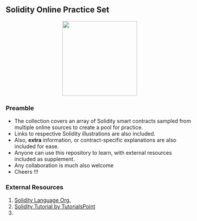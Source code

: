 ## Solidity Online Practice Set
<div align="center">
<img width=200 height=200 src="https://user-images.githubusercontent.com/77758884/156876700-2967a25d-56e2-4664-a9e6-53f88503f517.png">
</div>

### Preamble
- The collection covers an array of Solidity smart contracts sampled from multiple online sources to create a pool for practice.
- Links to respective Solidity illustrations are also included.
- Also, **extra** information, or contract-specific explanations are also included for ease.
- Anyone can use this repository to learn, with external resources included as supplement.
- Any collaboration is much also welcome
- Cheers !!!
### External Resources
1. [Solidity Language Org.](https://soliditylang.org/about/)
2. [Solidity Tutorial by TutorialsPoint](https://www.tutorialspoint.com/solidity/index.htm)
3. 